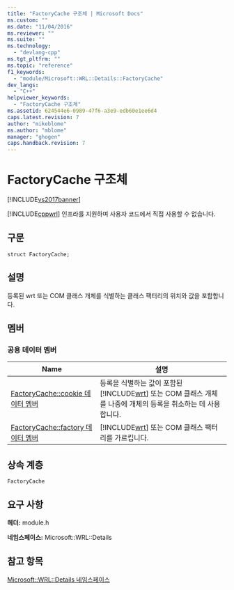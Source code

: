 ```yaml
---
title: "FactoryCache 구조체 | Microsoft Docs"
ms.custom: ""
ms.date: "11/04/2016"
ms.reviewer: ""
ms.suite: ""
ms.technology: 
  - "devlang-cpp"
ms.tgt_pltfrm: ""
ms.topic: "reference"
f1_keywords: 
  - "module/Microsoft::WRL::Details::FactoryCache"
dev_langs: 
  - "C++"
helpviewer_keywords: 
  - "FactoryCache 구조체"
ms.assetid: 624544e6-0989-47f6-a3e9-edb60e1ee6d4
caps.latest.revision: 7
author: "mikeblome"
ms.author: "mblome"
manager: "ghogen"
caps.handback.revision: 7
---
```

# FactoryCache 구조체
[!INCLUDE[vs2017banner](../assembler/inline/includes/vs2017banner.md)]

[!INCLUDE[cppwrl](../windows/includes/cppwrl_md.md)] 인프라를 지원하며 사용자 코드에서 직접 사용할 수 없습니다.  
  
## 구문  
  
```  
struct FactoryCache;  
```  
  
## 설명  
 등록된 wrt 또는 COM 클래스 개체를 식별하는 클래스 팩터리의 위치와 값을 포함합니다.  
  
## 멤버  
  
### 공용 데이터 멤버  
  
|Name|설명|  
|----------|--------|  
|[FactoryCache::cookie 데이터 멤버](../windows/factorycache-cookie-data-member.md)|등록을 식별하는 값이 포함된 [!INCLUDE[wrt](../atl/reference/includes/wrt_md.md)] 또는 COM 클래스 개체를 나중에 개체의 등록을 취소하는 데 사용합니다.|  
|[FactoryCache::factory 데이터 멤버](../windows/factorycache-factory-data-member.md)|[!INCLUDE[wrt](../atl/reference/includes/wrt_md.md)] 또는 COM 클래스 팩터리를 가르킵니다.|  
  
## 상속 계층  
 `FactoryCache`  
  
## 요구 사항  
 **헤더:** module.h  
  
 **네임스페이스:** Microsoft::WRL::Details  
  
## 참고 항목  
 [Microsoft::WRL::Details 네임스페이스](../windows/microsoft-wrl-details-namespace.md)